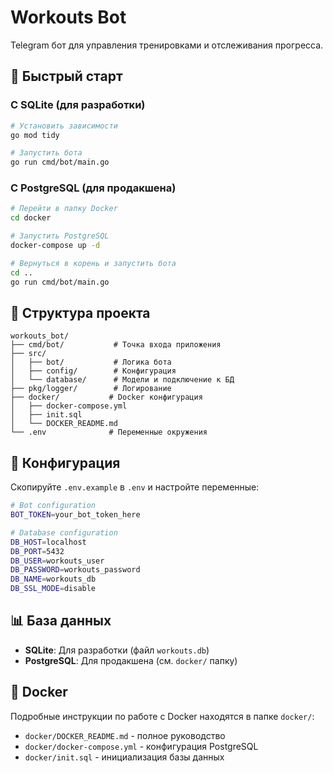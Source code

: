 # Workouts Bot

Telegram бот для управления тренировками и отслеживания прогресса.

## 🚀 Быстрый старт

### С SQLite (для разработки)
```bash
# Установить зависимости
go mod tidy

# Запустить бота
go run cmd/bot/main.go
```

### С PostgreSQL (для продакшена)
```bash
# Перейти в папку Docker
cd docker

# Запустить PostgreSQL
docker-compose up -d

# Вернуться в корень и запустить бота
cd ..
go run cmd/bot/main.go
```

## 📁 Структура проекта

```
workouts_bot/
├── cmd/bot/           # Точка входа приложения
├── src/
│   ├── bot/           # Логика бота
│   ├── config/        # Конфигурация
│   └── database/      # Модели и подключение к БД
├── pkg/logger/        # Логирование
├── docker/           # Docker конфигурация
│   ├── docker-compose.yml
│   ├── init.sql
│   └── DOCKER_README.md
└── .env              # Переменные окружения
```

## 🔧 Конфигурация

Скопируйте `.env.example` в `.env` и настройте переменные:

```bash
# Bot configuration
BOT_TOKEN=your_bot_token_here

# Database configuration
DB_HOST=localhost
DB_PORT=5432
DB_USER=workouts_user
DB_PASSWORD=workouts_password
DB_NAME=workouts_db
DB_SSL_MODE=disable
```

## 📊 База данных

- **SQLite**: Для разработки (файл `workouts.db`)
- **PostgreSQL**: Для продакшена (см. `docker/` папку)

## 🐳 Docker

Подробные инструкции по работе с Docker находятся в папке `docker/`:
- `docker/DOCKER_README.md` - полное руководство
- `docker/docker-compose.yml` - конфигурация PostgreSQL
- `docker/init.sql` - инициализация базы данных
